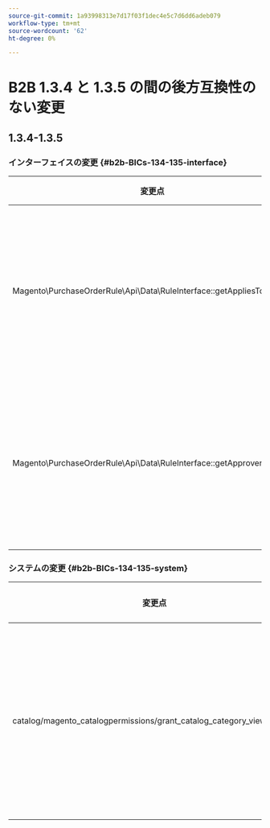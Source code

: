 ```yaml
---
source-git-commit: 1a93998313e7d17f03f1dec4e5c7d6dd6adeb079
workflow-type: tm+mt
source-wordcount: '62'
ht-degree: 0%

---
```

# B2B 1.3.4 と 1.3.5 の間の後方互換性のない変更

## 1.3.4-1.3.5

### インターフェイスの変更 {#b2b-BICs-134-135-interface}

| 変更点 | 変更点 |
| --- | --- |
| Magento\PurchaseOrderRule\Api\Data\RuleInterface::getAppliesToRoleIds | [パブリック] メソッドの戻り値の入力が変更されました。 |
| Magento\PurchaseOrderRule\Api\Data\RuleInterface::getApproverRoleIds | [パブリック] メソッドの戻り値の入力が変更されました。 |

### システムの変更 {#b2b-BICs-134-135-system}

| 変更点 | 変更点 |
| --- | --- |
| catalog/magento\_catalogpermissions/grant\_catalog\_category\_view\_groups | フィールドノードが追加されました |
